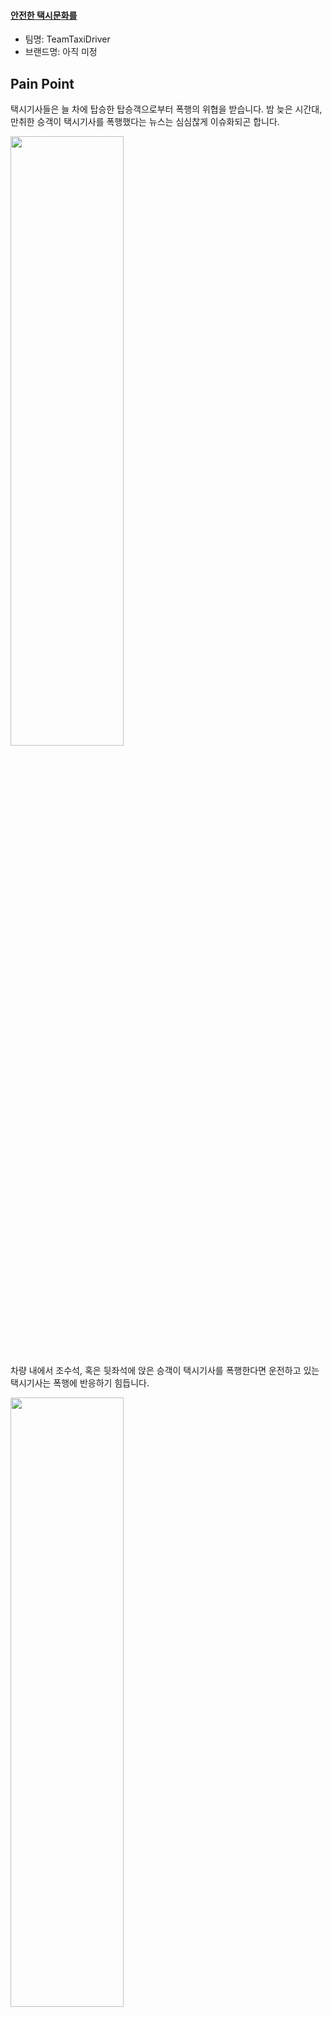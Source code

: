 #### **<u>안전한 택시문화를 </u>**



- 팀명: TeamTaxiDriver
- 브랜드명: 아직 미정 



## Pain Point

택시기사들은 늘 차에 탑승한 탑승객으로부터 폭행의 위협을 받습니다.
밤 늦은 시간대, 만취한 승객이 택시기사를 폭행했다는 뉴스는 심심찮게 이슈화되곤 합니다.

<img src="https://github.com/baekkom180/CapstoneDesign-Project/blob/master/images/캡처6.PNG" width="60%" height="50%">

차량 내에서 조수석, 혹은 뒷좌석에 앉은 승객이 택시기사를 폭행한다면
운전하고 있는 택시기사는 폭행에 반응하기 힘듭니다.

<img src="https://github.com/baekkom180/CapstoneDesign-Project/blob/master/images/캡처1.PNG" width="60%" height="50%">
<img src="https://github.com/baekkom180/CapstoneDesign-Project/blob/master/images/캡처2.PNG" width="60%" height="50%">
<img src="https://github.com/baekkom180/CapstoneDesign-Project/blob/master/images/캡처3.PNG" width="60%" height="50%">
<img src="https://github.com/baekkom180/CapstoneDesign-Project/blob/master/images/캡처4.PNG" width="60%" height="50%">
<img src="https://github.com/baekkom180/CapstoneDesign-Project/blob/master/images/캡처5.PNG" width="60%" height="50%">

이러한 종류의 폭행은 단순히 택시기사의 생명을 위협할 뿐만 아니라
도로위의 다른 운전자, 보행자, 심지어 폭행 가해자까지도 위험한 안전 사고로 이어질 수 있습니다.

택시에 보호격막 설치는 이전부터 주장되고 있고
정부 또는 택시운송회사에서 지원도 해주고 있지만 
제대로 설치되고 있지 못합니다.
보호격막이 설치되면 운전자도, 승객도 답답하기 때문입니다.

IoT 기술을 이용하여, 이러한 문제점을 가진 기존 보호격막을
정말로 폭력 사건이 일어나는 경우에만 자동으로 
설치되도록 할 예정입니다.



## 어떻게?

폭력 사건이 일어나고 있는 지를 센서로 감지하는 건 그리 쉬운일은 아닙니다.
따라서 저희는 여러 다른 종류의 센서를 통해서 데이터를 수집합니다.

1. 거리센서: 운전석과 조수석 사이, 운전석과 뒷좌석 사이에 거리센서를 통해서 누군가
   운전석의 영역으로 들어왔는지를 측정합니다. 또한 얼마나 넘어왔는지도 측정합니다.
   
2. 소리센서: 소리 센서로 폭력이 일어날 경우의 주변 소리를 수집합니다. 
   폭력 사건의 경우, 큰 소리나 비명소리 욕설 같은 소리 단서가 있다는 가정하에 데이터를 수집합니다.
   
폭력 사건 = (탑승객이 운전석의 영역으로 침범하는 횟수) + (침범하고 있는 시간) + (욕설 or 일정한 수준 이상의 소리 크기)
를 통해서 폭력 사건이 일어나고 있음을 판단합니다.

+3. 카메라 센서로 측정된 이미지를 이용한 머신러닝 모델

만약 폭력 사건이 일어나고 있다고 판단되면 자동으로 보호격막이 내려오도록 조치합니다.



## 예상 시스템 구성도

<img src="https://github.com/baekkom180/CapstoneDesign-Project/blob/master/images/system%20%ED%9D%90%EB%A6%84%EB%8F%84.JPG" width="100%" height="100%">

###### 

## 기술 구현 단계

1. 센서로 데이터 수집  
1-1. 거리센서를 이용하여 인체가 운전석으로 넘어오는 횟수와 시간 수집 (완료)  
1-2. 소리센서를 이용하여 소리의 크기 감지 (완료)  
1-3. 음성인식 센서를 이용하여 욕설과 싸움 소리 감지 (진행중 -> 욕설 감지는 효용이 없을거라 판단)  

2. DB 구축  
2-1. 거리센서를 통한 거리 데이터(1초 주기) 저장(완료)  
2-1. 소리센서를 통한 소리 데이터(1초 주기) 저장(완료)  

3. 서버 구축  
3-1. 거리 센서에서 오는 데이터를 서버로 전송 (완료)  
3-2. 소리 센서에서 오는 데이터를 서버로 전송 (완료)  
3-2. 카메라 센서에서 오는 streaming data 서버로 전송 (완료)   

4. 모터 작동
4-0. 모터 대신 led 작동(완료)  
4-1. 모터 작동(진행중)  

5. 카메라 센서를 이용해서 이미지 머신러닝(진행중)  
5-0. 사진 데이터 수집(진행중)  
5-1. 이미지들을 이용해서 머신러닝 모델 만들기 (tensorflow.js) (진행중)  
5-2. 모델의 정확성 검사 (진행중)  

6. 수집한 데이터를 통해서 폭력사건 판단 공식(완료) -> 보완 필요  

## 데이터 수집
1. 거리 센서로 인체 데이터 수집(완료)  
2. 소리 센서로 폭력 사건의 소음 수준 측정(완료)  
3. 카메라 센서를 이용한 폭력 사건의 이미지 촬영(완료)  

## 폭력사건 판단 공식  
-폭력사건 => (인체가 운전석을 침범하는 횟수, 시간) + (폭력사건의 소음의 정도) + (폭력사건의 욕설) > ?  
데이터를 종합해서 팀원끼리 폭력사건을 재연하고 이 3가지 항목의 수치를 계산하여 공식 완성.  

-카메라 센서로 촬영된 이미지를 통한 머신러닝 모델을 바탕으로 폭력사건 판단.  

## 기대성과
일단 두 가지의 성과를 기대할 수 있을것이라 생각합니다.  

1. 폭력으로부터 보호받지 못하는 택시기사분들을 보호할 수 있습니다.  
2. 폭력으로 인해서 택시기사가 위협받는 경우에 택시기사 뿐만 아니라  
   보행자, 가해자까지 위협받을 수 있는데 우리의 제품은 이러한 상황으로 부터  
   보행자분들을 보호할 수 있을것이라 생각합니다.  
추가적으로 발생하는 성과는 저희가 직접 실험을 해보고 체험을 해보면서 추가해 나갈 예정입니다.  

## 팀원
임준묵

<img src="https://github.com/baekkom180/CapstoneDesign-Project/blob/master/images/%EC%9E%84%EC%A4%80%EB%AC%B5.jpg" width="15%" height="15%">

최진규

<img src="https://github.com/baekkom180/CapstoneDesign-Project/blob/master/images/%EC%B5%9C%EC%A7%84%EA%B7%9C.jpg" width="15%" height="15%">

장성욱

<img src="https://github.com/baekkom180/CapstoneDesign-Project/blob/master/images/%EC%9E%A5%EC%84%B1%EC%9A%B1.jpg" width="15%" height="15%">

## 역할 분담
임준묵 -- 센서 부착 및 작동 확인

최진규 -- 구동 알고리즘 작성

장성욱 -- 서버 구축 및 관리

## 개발 환경
개발 도구 :: GitHub, Slack, mysql
